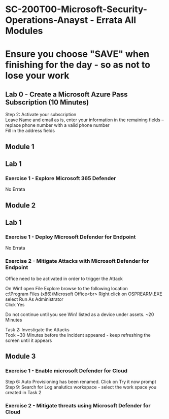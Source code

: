 # SC-200T00-Microsoft-Security-Operations-Anayst - Errata All Modules <br>
# Ensure you choose "SAVE" when finishing for the day - so as not to lose your work<br>

## Lab 0 - Create a Microsoft Azure Pass Subscription (10 Minutes) <br>

Step 2:  Activate your subscription<br>
Leave Name and email as is, enter your information in the remaining fields – replace phone number with a valid phone number<br>
Fill in the address fields<br>

## Module 1<br>

## Lab 1<br>

### Exercise 1 - Explore Microsoft 365 Defender<br>

No Errata<br>

## Module 2<br>

## Lab 1<br>

### Exercise 1 - Deploy Microsoft Defender for Endpoint<br>

No Errata<br>

### Exercise 2 - Mitigate Attacks with Microsoft Defender for Endpoint<br>

Office need to be activated in order to trigger the Attack<br>

On Win1 open File Explore browse to the following location<br>
c:\Program Files (x86)\Microsoft Office\<br>
Right click on OSPREARM.EXE select Run As Administrator<br>
Click Yes<br>

Do not continue until you see Win1 listed as a device under assets.  ~20 Minutes<br>

Task 2: Investigate the Attacks<br>
Took ~30 Minutes before the incident appeared - keep refreshing the screen until it appears<br>

## Module 3

### Exercise 1 - Enable microsoft Defender for Cloud <br>

Step 6:  Auto Provisioning has been renamed.  Click on Try it now prompt <br>
Step 9:  Search for Log analutics workspace - select the work space you created in Task 2 <br>

### Exercise 2 - Mitigate threats using Microsoft Defender for Cloud <br>

